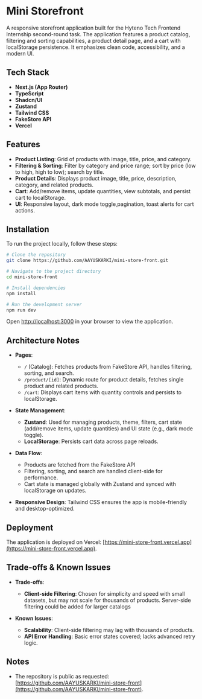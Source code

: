 # Mini Storefront

A responsive storefront application built for the Hyteno Tech Frontend Internship second-round task. The application features a product catalog, filtering and sorting capabilities, a product detail page, and a cart with localStorage persistence. It emphasizes clean code, accessibility, and a modern UI.

## Tech Stack
- **Next.js (App Router)**
- **TypeScript**
- **Shadcn/UI**
- **Zustand**
- **Tailwind CSS** 
- **FakeStore API**
- **Vercel**

## Features
- **Product Listing**: Grid of products with image, title, price, and category.
- **Filtering & Sorting**: Filter by category and price range; sort by price (low to high, high to low); search by title.
- **Product Details**: Displays product image, title, price, description, category, and related products.
- **Cart**: Add/remove items, update quantities, view subtotals, and persist cart to localStorage.
- **UI**: Responsive layout, dark mode toggle,pagination, toast alerts for cart actions.

## Installation
To run the project locally, follow these steps:

```bash
# Clone the repository
git clone https://github.com/AAYUSKARKI/mini-store-front.git

# Navigate to the project directory
cd mini-store-front

# Install dependencies
npm install

# Run the development server
npm run dev
```

Open [http://localhost:3000](http://localhost:3000) in your browser to view the application.

## Architecture Notes
- **Pages**:
  - `/` (Catalog): Fetches products from FakeStore API, handles filtering, sorting, and search.
  - `/product/[id]`: Dynamic route for product details, fetches single product and related products.
  - `/cart`: Displays cart items with quantity controls and persists to localStorage.
- **State Management**:
  - **Zustand**: Used for managing products, theme, filters, cart state (add/remove items, update quantities) and UI state (e.g., dark mode toggle).
  - **LocalStorage**: Persists cart data across page reloads.
- **Data Flow**:
  - Products are fetched from the FakeStore API 
  - Filtering, sorting, and search are handled client-side for performance.
  - Cart state is managed globally with Zustand and synced with localStorage on updates.

- **Responsive Design**: Tailwind CSS ensures the app is mobile-friendly and desktop-optimized.

## Deployment
The application is deployed on Vercel: [https://mini-store-front.vercel.app](https://mini-store-front.vercel.app).

## Trade-offs & Known Issues
- **Trade-offs**:
  - **Client-side Filtering**: Chosen for simplicity and speed with small datasets, but may not scale for thousands of products. Server-side filtering could be added for larger catalogs

- **Known Issues**:
  - **Scalability**: Client-side filtering may lag with thousands of products.
  - **API Error Handling**: Basic error states covered; lacks advanced retry logic.

## Notes
- The repository is public as requested: [https://github.com/AAYUSKARKI/mini-store-front](https://github.com/AAYUSKARKI/mini-store-front).
